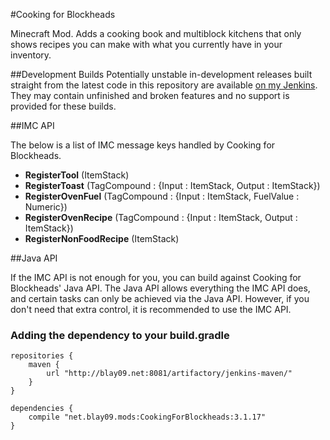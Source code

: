 #Cooking for Blockheads

Minecraft Mod. Adds a cooking book and multiblock kitchens that only shows recipes you can make with what you currently have in your inventory.

##Development Builds
Potentially unstable in-development releases built straight from the latest code in this repository are available [on my Jenkins](http://jenkins.blay09.net).
They may contain unfinished and broken features and no support is provided for these builds.

##IMC API

The below is a list of IMC message keys handled by Cooking for Blockheads.

* **RegisterTool** (ItemStack)
* **RegisterToast** (TagCompound : {Input : ItemStack, Output : ItemStack})
* **RegisterOvenFuel** (TagCompound : {Input : ItemStack, FuelValue : Numeric})
* **RegisterOvenRecipe** (TagCompound : {Input : ItemStack, Output : ItemStack})
* **RegisterNonFoodRecipe** (ItemStack)

##Java API

If the IMC API is not enough for you, you can build against Cooking for Blockheads' Java API.
The Java API allows everything the IMC API does, and certain tasks can only be achieved via the Java API.
However, if you don't need that extra control, it is recommended to use the IMC API.

### Adding the dependency to your build.gradle
```
repositories {
    maven {
        url "http://blay09.net:8081/artifactory/jenkins-maven/"
    }
}

dependencies {
    compile "net.blay09.mods:CookingForBlockheads:3.1.17"
}
```